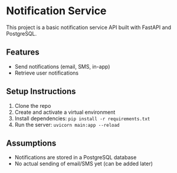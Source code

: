 
# Notification Service

This project is a basic notification service API built with FastAPI and PostgreSQL.

## Features

- Send notifications (email, SMS, in-app)
- Retrieve user notifications

## Setup Instructions

1. Clone the repo
2. Create and activate a virtual environment
3. Install dependencies: `pip install -r requirements.txt`
4. Run the server: `uvicorn main:app --reload`

## Assumptions

- Notifications are stored in a PostgreSQL database
- No actual sending of email/SMS yet (can be added later)
